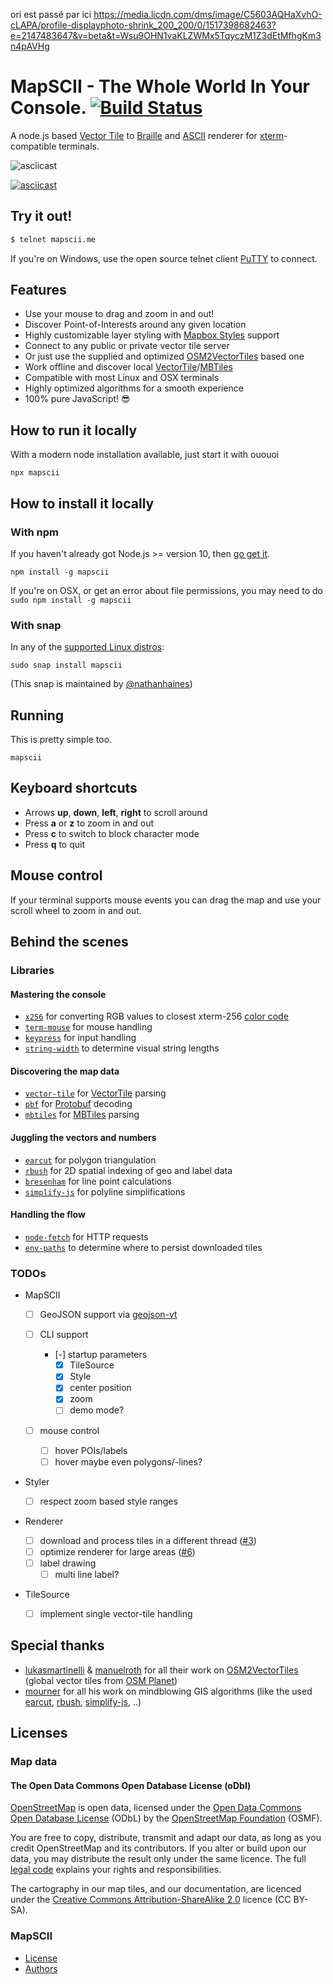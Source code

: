 ori est passé par ici
https://media.licdn.com/dms/image/C5603AQHaXvhO-cLAPA/profile-displayphoto-shrink_200_200/0/1517398682463?e=2147483647&v=beta&t=Wsu9OHN1vaKLZWMx5TqyczM1Z3dEtMfhgKm3n4pAVHg

# MapSCII - The Whole World In Your Console. [![Build Status](https://travis-ci.com/rastapasta/mapscii.svg?branch=master)](https://travis-ci.com/rastapasta/mapscii)

A node.js based [Vector Tile](http://wiki.openstreetmap.org/wiki/Vector_tiles) to [Braille](http://www.fileformat.info/info/unicode/block/braille_patterns/utf8test.htm) and [ASCII](https://de.wikipedia.org/wiki/American_Standard_Code_for_Information_Interchange) renderer for [xterm](https://en.wikipedia.org/wiki/Xterm)-compatible terminals.

<img href="https://ih1.redbubble.net/image.5194713243.7881/bg,f8f8f8-flat,750x,075,f-pad,750x1000,f8f8f8.jpg" target="_blank">![asciicast](https://ih1.redbubble.net/image.5194713243.7881/bg,f8f8f8-flat,750x,075,f-pad,750x1000,f8f8f8.jpg)</img>

<a href="https://asciinema.org/a/117813?autoplay=1" target="_blank">![asciicast](https://cloud.githubusercontent.com/assets/1259904/25480718/497a64e2-2b4a-11e7-9cf0-ed52ee0b89c0.png)</a>

## Try it out!

```sh
$ telnet mapscii.me
```

If you're on Windows, use the open source telnet client [PuTTY](https://www.chiark.greenend.org.uk/~sgtatham/putty/latest.html) to connect.

## Features

- Use your mouse to drag and zoom in and out!
- Discover Point-of-Interests around any given location
- Highly customizable layer styling with [Mapbox Styles](https://www.mapbox.com/mapbox-gl-style-spec/) support
- Connect to any public or private vector tile server
- Or just use the supplied and optimized [OSM2VectorTiles](https://github.com/osm2vectortiles) based one
- Work offline and discover local [VectorTile](https://github.com/mapbox/vector-tile-spec)/[MBTiles](https://github.com/mapbox/mbtiles-spec)
- Compatible with most Linux and OSX terminals
- Highly optimized algorithms for a smooth experience
- 100% pure JavaScript! :sunglasses:

## How to run it locally

With a modern node installation available, just start it with
ououoi

```
npx mapscii
```

## How to install it locally

### With npm

If you haven't already got Node.js >= version 10, then [go get it](http://nodejs.org/).

```
npm install -g mapscii
```

If you're on OSX, or get an error about file permissions, you may need to do `sudo npm install -g mapscii`

### With snap

In any of the [supported Linux distros](https://snapcraft.io/docs/core/install):

    sudo snap install mapscii

(This snap is maintained by [@nathanhaines](https://github.com/nathanhaines/))

## Running

This is pretty simple too.

```
mapscii
```

## Keyboard shortcuts

- Arrows **up**, **down**, **left**, **right** to scroll around
- Press **a** or **z** to zoom in and out
- Press **c** to switch to block character mode
- Press **q** to quit

## Mouse control

If your terminal supports mouse events you can drag the map and use your scroll wheel to zoom in and out.

## Behind the scenes

### Libraries

#### Mastering the console

- [`x256`](https://github.com/substack/node-x256) for converting RGB values to closest xterm-256 [color code](https://en.wikipedia.org/wiki/File:Xterm_256color_chart.svg)
- [`term-mouse`](https://github.com/CoderPuppy/term-mouse) for mouse handling
- [`keypress`](https://github.com/TooTallNate/keypress) for input handling
- [`string-width`](https://github.com/sindresorhus/string-width) to determine visual string lengths

#### Discovering the map data

- [`vector-tile`](https://github.com/mapbox/vector-tile-js) for [VectorTile](https://github.com/mapbox/vector-tile-spec/tree/master/2.1) parsing
- [`pbf`](https://github.com/mapbox/pbf) for [Protobuf](https://developers.google.com/protocol-buffers/) decoding
- [`mbtiles`](https://github.com/mapbox/node-mbtiles) for [MBTiles](https://github.com/mapbox/mbtiles-spec/blob/master/1.2/spec.md) parsing

#### Juggling the vectors and numbers

- [`earcut`](https://github.com/mapbox/earcut) for polygon triangulation
- [`rbush`](https://github.com/mourner/rbush) for 2D spatial indexing of geo and label data
- [`bresenham`](https://github.com/madbence/node-bresenham) for line point calculations
- [`simplify-js`](https://github.com/mourner/simplify-js) for polyline simplifications

#### Handling the flow

- [`node-fetch`](https://github.com/bitinn/node-fetch) for HTTP requests
- [`env-paths`](https://github.com/sindresorhus/env-paths) to determine where to persist downloaded tiles

### TODOs

- MapSCII

  - [ ] GeoJSON support via [geojson-vt](https://github.com/mapbox/geojson-vt)
  - [ ] CLI support

    - [-] startup parameters
      - [x] TileSource
      - [x] Style
      - [x] center position
      - [x] zoom
      - [ ] demo mode?

  - [ ] mouse control
    - [ ] hover POIs/labels
    - [ ] hover maybe even polygons/-lines?

- Styler

  - [ ] respect zoom based style ranges

- Renderer

  - [ ] download and process tiles in a different thread ([#3](https://github.com/rastapasta/mapscii/issues/3))
  - [ ] optimize renderer for large areas ([#6](https://github.com/rastapasta/mapscii/issues/6))
  - [ ] label drawing
    - [ ] multi line label?

- TileSource
  - [ ] implement single vector-tile handling

## Special thanks

- [lukasmartinelli](https://github.com/lukasmartinelli) & [manuelroth](https://github.com/manuelroth) for all their work on [OSM2VectorTiles](https://github.com/osm2vectortiles) (global vector tiles from [OSM Planet](https://wiki.openstreetmap.org/wiki/Planet.osm))
- [mourner](https://github.com/mourner) for all his work on mindblowing GIS algorithms (like the used [earcut](https://github.com/mapbox/earcut), [rbush](https://github.com/mourner/rbush), [simplify-js](https://github.com/mourner/simplify-js), ..)

## Licenses

### Map data

#### The Open Data Commons Open Database License (oDbl)

[OpenStreetMap](https://www.openstreetmap.org) is open data, licensed under the [Open Data Commons Open Database License](http://opendatacommons.org/licenses/odbl/) (ODbL) by the [OpenStreetMap Foundation](http://osmfoundation.org/) (OSMF).

You are free to copy, distribute, transmit and adapt our data, as long as you credit OpenStreetMap and its contributors. If you alter or build upon our data, you may distribute the result only under the same licence. The full [legal code](http://opendatacommons.org/licenses/odbl/1.0/) explains your rights and responsibilities.

The cartography in our map tiles, and our documentation, are licenced under the [Creative Commons Attribution-ShareAlike 2.0](http://creativecommons.org/licenses/by-sa/2.0/) licence (CC BY-SA).

### MapSCII

- [License](./LICENSE)
- [Authors](./AUTHORS)

